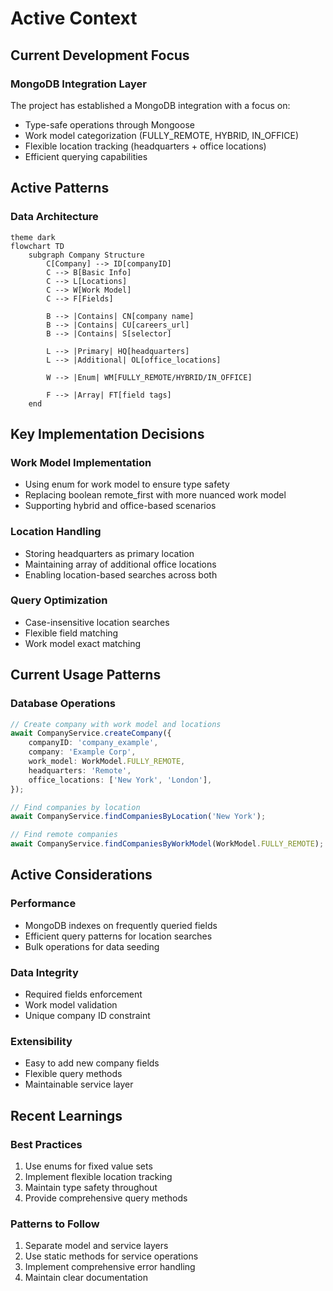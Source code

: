 # Active Context

## Current Development Focus

### MongoDB Integration Layer

The project has established a MongoDB integration with a focus on:

- Type-safe operations through Mongoose
- Work model categorization (FULLY_REMOTE, HYBRID, IN_OFFICE)
- Flexible location tracking (headquarters + office locations)
- Efficient querying capabilities

## Active Patterns

### Data Architecture

```mermaid
theme dark
flowchart TD
    subgraph Company Structure
        C[Company] --> ID[companyID]
        C --> B[Basic Info]
        C --> L[Locations]
        C --> W[Work Model]
        C --> F[Fields]

        B --> |Contains| CN[company name]
        B --> |Contains| CU[careers_url]
        B --> |Contains| S[selector]

        L --> |Primary| HQ[headquarters]
        L --> |Additional| OL[office_locations]

        W --> |Enum| WM[FULLY_REMOTE/HYBRID/IN_OFFICE]

        F --> |Array| FT[field tags]
    end
```

## Key Implementation Decisions

### Work Model Implementation

- Using enum for work model to ensure type safety
- Replacing boolean remote_first with more nuanced work model
- Supporting hybrid and office-based scenarios

### Location Handling

- Storing headquarters as primary location
- Maintaining array of additional office locations
- Enabling location-based searches across both

### Query Optimization

- Case-insensitive location searches
- Flexible field matching
- Work model exact matching

## Current Usage Patterns

### Database Operations

```typescript
// Create company with work model and locations
await CompanyService.createCompany({
	companyID: 'company_example',
	company: 'Example Corp',
	work_model: WorkModel.FULLY_REMOTE,
	headquarters: 'Remote',
	office_locations: ['New York', 'London'],
});

// Find companies by location
await CompanyService.findCompaniesByLocation('New York');

// Find remote companies
await CompanyService.findCompaniesByWorkModel(WorkModel.FULLY_REMOTE);
```

## Active Considerations

### Performance

- MongoDB indexes on frequently queried fields
- Efficient query patterns for location searches
- Bulk operations for data seeding

### Data Integrity

- Required fields enforcement
- Work model validation
- Unique company ID constraint

### Extensibility

- Easy to add new company fields
- Flexible query methods
- Maintainable service layer

## Recent Learnings

### Best Practices

1. Use enums for fixed value sets
2. Implement flexible location tracking
3. Maintain type safety throughout
4. Provide comprehensive query methods

### Patterns to Follow

1. Separate model and service layers
2. Use static methods for service operations
3. Implement comprehensive error handling
4. Maintain clear documentation
